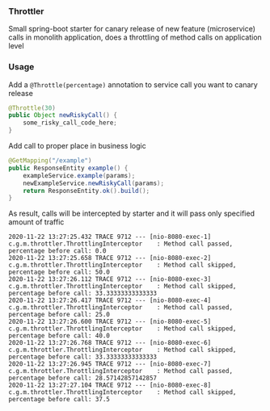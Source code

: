 ### Throttler
Small spring-boot starter for canary release of new feature (microservice) calls in monolith application, does a throttling of method calls on application level

### Usage
Add a `@Throttle(percentage)` annotation to service call you want to canary release
```java
@Throttle(30)
public Object newRiskyCall() {
    some_risky_call_code_here;
}
```
Add call to proper place in business logic
```java
@GetMapping("/example")
public ResponseEntity example() {
    exampleService.example(params);
    newExampleService.newRiskyCall(params);
    return ResponseEntity.ok().build();
}
```
As result, calls will be intercepted by starter and it will pass only specified amount of traffic 
```
2020-11-22 13:27:25.432 TRACE 9712 --- [nio-8080-exec-1] c.g.m.throttler.ThrottlingInterceptor    : Method call passed, percentage before call: 0.0
2020-11-22 13:27:25.658 TRACE 9712 --- [nio-8080-exec-2] c.g.m.throttler.ThrottlingInterceptor    : Method call skipped, percentage before call: 50.0
2020-11-22 13:27:26.112 TRACE 9712 --- [nio-8080-exec-3] c.g.m.throttler.ThrottlingInterceptor    : Method call skipped, percentage before call: 33.33333333333333
2020-11-22 13:27:26.417 TRACE 9712 --- [nio-8080-exec-4] c.g.m.throttler.ThrottlingInterceptor    : Method call passed, percentage before call: 25.0
2020-11-22 13:27:26.600 TRACE 9712 --- [nio-8080-exec-5] c.g.m.throttler.ThrottlingInterceptor    : Method call skipped, percentage before call: 40.0
2020-11-22 13:27:26.768 TRACE 9712 --- [nio-8080-exec-6] c.g.m.throttler.ThrottlingInterceptor    : Method call skipped, percentage before call: 33.33333333333333
2020-11-22 13:27:26.945 TRACE 9712 --- [nio-8080-exec-7] c.g.m.throttler.ThrottlingInterceptor    : Method call passed, percentage before call: 28.57142857142857
2020-11-22 13:27:27.104 TRACE 9712 --- [nio-8080-exec-8] c.g.m.throttler.ThrottlingInterceptor    : Method call skipped, percentage before call: 37.5
```
